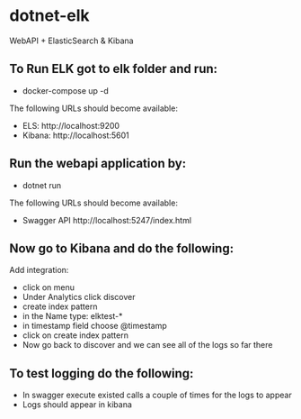# dotnet-elk
WebAPI + ElasticSearch &amp; Kibana

## To Run ELK got to elk folder and run:
- docker-compose up -d

The following URLs should become available:
- ELS: http://localhost:9200
- Kibana: http://localhost:5601

## Run the webapi application by:
- dotnet run

The following URLs should become available:
- Swagger API http://localhost:5247/index.html

## Now go to Kibana and do the following:
Add integration:
- click on menu
- Under Analytics click discover
- create index pattern
- in the Name type: elktest-*
- in timestamp field choose @timestamp
- click on create index pattern
- Now go back to discover and we can see all of the logs so far there

## To test logging do the following:
- In swagger execute existed calls a couple of times for the logs to appear
- Logs should appear in kibana